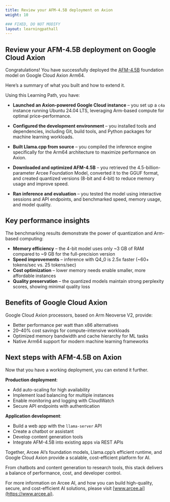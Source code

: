 ```yaml
---
title: Review your AFM-4.5B deployment on Axion
weight: 10

### FIXED, DO NOT MODIFY
layout: learningpathall
---
```


## Review your AFM-4.5B deployment on Google Cloud Axion

Congratulations! You have successfully deployed the [AFM-4.5B](https://huggingface.co/arcee-ai/AFM-4.5B) foundation model on Google Cloud Axion Arm64.  

Here’s a summary of what you built and how to extend it.

Using this Learning Path, you have:

- **Launched an Axion-powered Google Cloud instance** – you set up a `c4a` instance running Ubuntu 24.04 LTS, leveraging Arm-based compute for optimal price–performance.

- **Configured the development environment** – you installed tools and dependencies, including Git, build tools, and Python packages for machine learning workloads.

- **Built Llama.cpp from source** – you compiled the inference engine specifically for the Arm64 architecture to maximize performance on Axion.

- **Downloaded and optimized AFM-4.5B** – you retrieved the 4.5-billion-parameter Arcee Foundation Model, converted it to the GGUF format, and created quantized versions (8-bit and 4-bit) to reduce memory usage and improve speed.

- **Ran inference and evaluation** – you tested the model using interactive sessions and API endpoints, and benchmarked speed, memory usage, and model quality.

## Key performance insights

The benchmarking results demonstrate the power of quantization and Arm-based computing:

- **Memory efficiency** – the 4-bit model uses only ~3 GB of RAM compared to ~9 GB for the full-precision version
- **Speed improvements** – inference with Q4_0 is 2.5x faster (~60+ tokens/sec vs. 25 tokens/sec)
- **Cost optimization** – lower memory needs enable smaller, more affordable instances
- **Quality preservation** – the quantized models maintain strong perplexity scores, showing minimal quality loss

## Benefits of Google Cloud Axion 

Google Cloud Axion processors, based on Arm Neoverse V2, provide:

- Better performance per watt than x86 alternatives  
- 20–40% cost savings for compute-intensive workloads  
- Optimized memory bandwidth and cache hierarchy for ML tasks  
- Native Arm64 support for modern machine learning frameworks  

## Next steps with AFM-4.5B on Axion

Now that you have a working deployment, you can extend it further.

**Production deployment**:  
- Add auto-scaling for high availability  
- Implement load balancing for multiple instances  
- Enable monitoring and logging with CloudWatch  
- Secure API endpoints with authentication  

**Application development**:  
- Build a web app with the `llama-server` API  
- Create a chatbot or assistant  
- Develop content generation tools  
- Integrate AFM-4.5B into existing apps via REST APIs  

Together, Arcee AI’s foundation models, Llama.cpp’s efficient runtime, and Google Cloud Axion provide a scalable, cost-efficient platform for AI.  

From chatbots and content generation to research tools, this stack delivers a balance of performance, cost, and developer control.  

For more information on Arcee AI, and how you can build high-quality, secure, and cost-efficient AI solutions, please visit [www.arcee.ai](https://www.arcee.ai).
